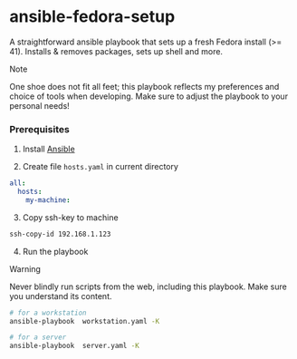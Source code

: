 # ansible-fedora-setup

A straightforward ansible playbook that sets up a fresh Fedora install (>= 41). Installs & removes packages, sets up shell and more.

>[!NOTE]
>One shoe does not fit all feet; this playbook reflects my preferences and choice of tools when developing. Make sure to adjust the playbook to your personal needs!

### Prerequisites

1. Install [Ansible](https://docs.ansible.com/ansible/latest/installation_guide/intro_installation.html)

2. Create file `hosts.yaml` in current directory

```yaml
all:
  hosts:
    my-machine:
```

3. Copy ssh-key to machine

```bash
ssh-copy-id 192.168.1.123
```

4. Run the playbook

> [!WARNING]  
> Never blindly run scripts from the web, including this playbook. Make sure you understand its content.


```bash
# for a workstation
ansible-playbook  workstation.yaml -K

# for a server
ansible-playbook  server.yaml -K
```
